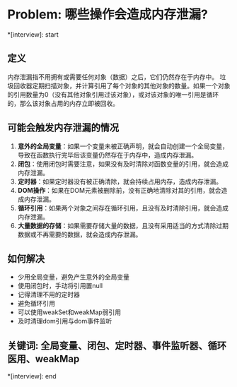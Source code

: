 # Problem: 哪些操作会造成内存泄漏?

*[interview]: start
## 定义
内存泄漏指不用拥有或需要任何对象（数据）之后，它们仍然存在于内存中。
垃圾回收器定期扫描对象，并计算引用了每个对象的其他对象的数量。如果一个对象的引用数量为0（没有其他对象引用过该对象），或对该对象的唯一引用是循环的，那么该对象占用的内存立即被回收。

## 可能会触发内存泄漏的情况
1. **意外的全局变量**：如果一个变量未被正确声明，就会自动创建一个全局变量，导致在函数执行完毕后该变量仍然存在于内存中，造成内存泄漏。
2. **闭包**：使用闭包时需要注意，如果没有及时清除对函数变量的引用，就会造成内存泄漏。
3. **定时器**：如果定时器没有被正确清除，就会持续占用内存，造成内存泄漏。
4. **DOM操作**：如果在DOM元素被删除前，没有正确地清除对其的引用，就会造成内存泄漏。
5. **循环引用**：如果两个对象之间存在循环引用，且没有及时清除引用，就会造成内存泄漏。
6. **大量数据的存储**：如果需要存储大量的数据，且没有采用适当的方式清除过期数据或不再需要的数据，就会造成内存泄漏。

## 如何解决
- 少用全局变量，避免产生意外的全局变量
- 使用闭包时，手动将引用置null
- 记得清理不用的定时器
- 避免循环引用
- 可以使用weakSet和weakMap弱引用
- 及时清理dom引用与dom事件监听

## 关键词: 全局变量、闭包、定时器、事件监听器、循环医用、weakMap
*[interview]: end
